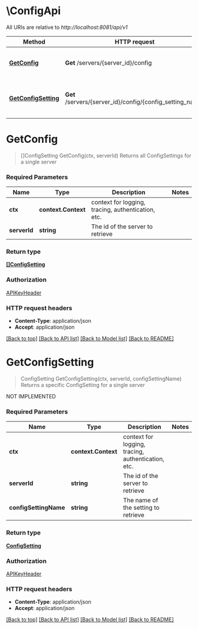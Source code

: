 # \ConfigApi

All URIs are relative to *http://localhost:8081/api/v1*

Method | HTTP request | Description
------------- | ------------- | -------------
[**GetConfig**](ConfigApi.md#GetConfig) | **Get** /servers/{server_id}/config | Returns all ConfigSettings for a single server
[**GetConfigSetting**](ConfigApi.md#GetConfigSetting) | **Get** /servers/{server_id}/config/{config_setting_name} | Returns a specific ConfigSetting for a single server


# **GetConfig**
> []ConfigSetting GetConfig(ctx, serverId)
Returns all ConfigSettings for a single server

### Required Parameters

Name | Type | Description  | Notes
------------- | ------------- | ------------- | -------------
 **ctx** | **context.Context** | context for logging, tracing, authentication, etc.
  **serverId** | **string**| The id of the server to retrieve | 

### Return type

[**[]ConfigSetting**](ConfigSetting.md)

### Authorization

[APIKeyHeader](../README.md#APIKeyHeader)

### HTTP request headers

 - **Content-Type**: application/json
 - **Accept**: application/json

[[Back to top]](#) [[Back to API list]](../README.md#documentation-for-api-endpoints) [[Back to Model list]](../README.md#documentation-for-models) [[Back to README]](../README.md)

# **GetConfigSetting**
> ConfigSetting GetConfigSetting(ctx, serverId, configSettingName)
Returns a specific ConfigSetting for a single server

NOT IMPLEMENTED

### Required Parameters

Name | Type | Description  | Notes
------------- | ------------- | ------------- | -------------
 **ctx** | **context.Context** | context for logging, tracing, authentication, etc.
  **serverId** | **string**| The id of the server to retrieve | 
  **configSettingName** | **string**| The name of the setting to retrieve | 

### Return type

[**ConfigSetting**](ConfigSetting.md)

### Authorization

[APIKeyHeader](../README.md#APIKeyHeader)

### HTTP request headers

 - **Content-Type**: application/json
 - **Accept**: application/json

[[Back to top]](#) [[Back to API list]](../README.md#documentation-for-api-endpoints) [[Back to Model list]](../README.md#documentation-for-models) [[Back to README]](../README.md)

